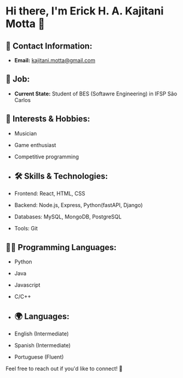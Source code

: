 # Hi there, I'm Erick H. A. Kajitani Motta 👋

## 📧 Contact Information:
- **Email:** kajitani.motta@gmail.com

## 💼 Job:
- **Current State:** Student of BES (Softawre Engineering) in IFSP São Carlos

## 🌱 Interests & Hobbies:
- Musician
- Game enthusiast
- Competitive programming

- ## 🛠 Skills & Technologies:
- Frontend: React, HTML, CSS
- Backend: Node.js, Express, Python(fastAPI, Django)
- Databases: MySQL, MongoDB, PostgreSQL
- Tools: Git

## 👨‍💻 Programming Languages:
- Python
- Java  
- Javascript 
- C/C++

- ## 🌍 Languages:
- English (Intermediate)
- Spanish (Intermediate)
- Portuguese (Fluent)

Feel free to reach out if you'd like to connect! 🚀
